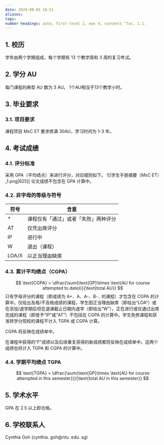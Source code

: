 ```yaml
---
date: 2024-08-01 16:51
aliases: 
tags: 
number headings: auto, first-level 2, max 4, contents ^toc, 1.1.
---
```

## 1. 校历
学年由两个学期组成，每个学期有 13 个教学周和 3 周的复习考试。
## 2. 学分 AU
每门课程的典型 AU 数为 3 AU。 1个AU相当于13个教学小时。
## 3. 毕业要求
### 3.1. 项目要求
课程项目 MsC ET 要求修满 30AU，学习时间为 1-3 年。
## 4. 考试成绩
### 4.1. 评分标准
采用 GPA（平均绩点）来进行评分，对应细则如下。
![[学生手册摘要（MsC ET）_1.png|625]]
论文成绩不包含在 GPA 计算中。
### 4.2. 非字母的等级与符号

| 符号    | 含意                 |
| ----- | ------------------ |
| $*$   | 课程仅有「通过」或者「失败」两种评分 |
| AT    | 仅凭出席评分             |
| IP    | 进行中                |
| W     | 退出（课程）             |
| LOA/X | 以正当理由缺席            |
### 4.3. 累计平均绩点（CGPA）

$$
\text{CGPA} = \dfrac{\sum(\text{GP}\times \text{AU for course attempted to date})}{\text{total AU}}
$$
只有字母评分的课程（即成绩为 A+、A、A-、B-.. 的课程）才包含在 CGPA 的计算中。仅给出及格/不及格成绩的课程，学生因正当理由缺席（即给出“LOA”）或在添加/退学期后但在退课截止日期内退学（即给出“W”），正在进行或仅通过出席完成的课程（即授予“IP”或“AT”）不包括在 CGPA 的计算中。学生免修课程和获准转学分院校的课程不计入 TGPA 或 CGPA 计算。

CGPA 将反映在成绩单中。

在课程中获得的“F”成绩以及后续重复获得的新成绩都将反映在成绩单中。这两个成绩也将计入 TGPA 和 CGPA 的计算中。

### 4.4. 学期平均绩点 TGPA

$$
\text{TGPA} = \dfrac{\sum(\text{GP}\times \text{AU for course attempted in this semester})}{\text{total AU in this semester}}
$$

## 5. 学术水平

GPA 在 2.5 以上即合格。

## 6. 学校联系人

Cynthia Goh (cynthia. goh@ntu. edu. sg)
